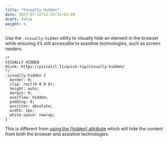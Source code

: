 ```yaml
---
title: "Visually Hidden"
date: 2023-07-12T12:59:32+01:00
draft: false
weight: 4
---
```


Use the `.visually-hidden` utility to visually hide an element in the browser while ensuring it’s still accessible to assistive technologies, such as screen readers.

```
/* 
VISUALLY HIDDEN
@link: https://piccalil.li/quick-tip/visually-hidden/ 
*/
.visually-hidden {
  border: 0;
  clip: rect(0 0 0 0);
  height: auto;
  margin: 0;
  overflow: hidden;
  padding: 0;
  position: absolute;
  width: 1px;
  white-space: nowrap;
}
```

This is different from [using the [hidden] attribute](/global-styles/#visibility) which will hide the content from both the browser and assistive technologies.